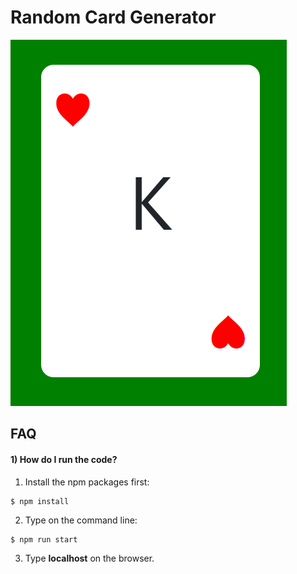 # Random Card Generator
<img src="./src/assets/img/thumbnail.png" />

## FAQ

#### 1) How do I run the code?

1) Install the npm packages first:
```
$ npm install
```

2) Type on the command line:

```
$ npm run start
```

3) Type **localhost** on the browser.
